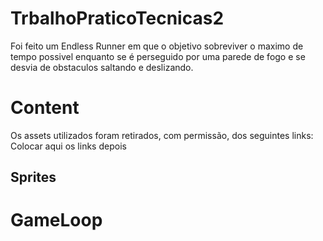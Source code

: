 # TrbalhoPraticoTecnicas2

Foi feito um Endless Runner em que o objetivo sobreviver o maximo de tempo possivel enquanto se é perseguido por uma parede de fogo e se desvia de obstaculos saltando e deslizando.

# Content #

Os assets utilizados foram retirados, com permissão, dos seguintes links:  
Colocar aqui os links depois

## Sprites ##



# GameLoop #

